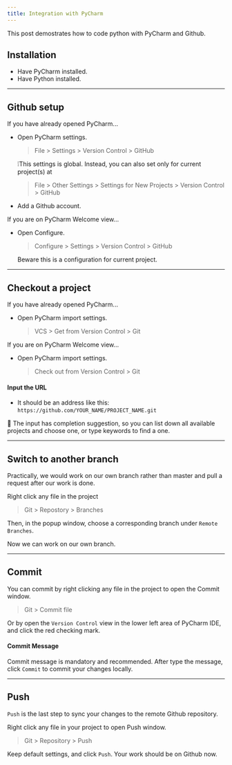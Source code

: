 ```yaml
---
title: Integration with PyCharm
---
```


This post demostrates how to code python with PyCharm and Github.

## Installation

- Have PyCharm installed.
- Have Python installed.

---

## Github setup

If you have already opened PyCharm...

- Open PyCharm settings.
    > File > Settings > Version Control > GitHub
    
    :grey_exclamation:This settings is global. Instead, you can also set only for current project(s) at

    > File > Other Settings > Settings for New Projects > Version Control > GitHub
- Add a Github account.

If you are on PyCharm Welcome view...

- Open Configure.

    > Configure > Settings > Version Control > GitHub

    Beware this is a configuration for current project.

---

## Checkout a project

If you have already opened PyCharm...

- Open PyCharm import settings.
    > VCS > Get from Version Control > Git

If you are on PyCharm Welcome view...

- Open PyCharm import settings.

    > Check out from Version Control > Git

#### Input the URL

- It should be an address like this: `https://github.com/YOUR_NAME/PROJECT_NAME.git`

:100: The input has completion suggestion, so you can list down all available projects and choose one, or type keywords to find a one.

---

## Switch to another branch

Practically, we would work on our own branch rather than master and pull a request after our work is done.

Right click any file in the project

> Git > Repostory > Branches

Then, in the popup window, choose a corresponding branch under `Remote Branches`.

Now we can work on our own branch.

---

## Commit

You can commit by right clicking any file in the project to open the Commit window.

> Git > Commit file

Or by open the `Version Control` view in the lower left area of PyCharm IDE, and click the red checking mark.

#### Commit Message

Commit message is mandatory and recommended. After type the message, click `Commit` to commit your changes locally.

---

## Push

`Push` is the last step to sync your changes to the remote Github repository.

Right click any file in your project to open Push window.

> Git > Repository > Push

Keep default settings, and click `Push`. Your work should be on Github now.
